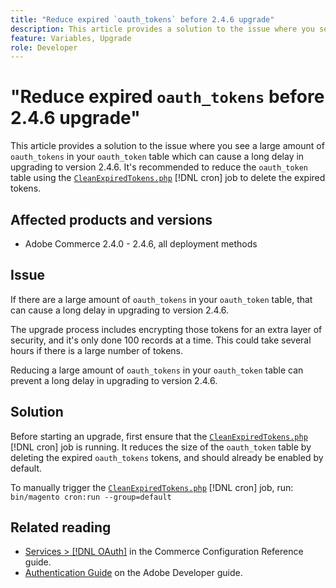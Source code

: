 ```yaml
---
title: "Reduce expired `oauth_tokens` before 2.4.6 upgrade"
description: This article provides a solution to the issue where you see a large amount of `oauth_tokens` in your `oauth_token` table which can cause a long delay in upgrading to version 2.4.6. It's recommended to reduce the `oauth_token` table using CleanExpiredTokens.php.
feature: Variables, Upgrade
role: Developer
---
```


# "Reduce expired `oauth_tokens` before 2.4.6 upgrade"

This article provides a solution to the issue where you see a large amount of `oauth_tokens` in your `oauth_token` table which can cause a long delay in upgrading to version 2.4.6. It's recommended to reduce the `oauth_token` table using the [`CleanExpiredTokens.php`](https://github.com/magento/magento2/blob/2.4.5-p2/app/code/Magento/Integration/Cron/CleanExpiredTokens.php) [!DNL cron] job to delete the expired tokens.

## Affected products and versions

* Adobe Commerce 2.4.0 - 2.4.6, all deployment methods

## Issue

If there are a large amount of `oauth_tokens` in your `oauth_token` table, that can cause a long delay in upgrading to version 2.4.6.

The upgrade process includes encrypting those tokens for an extra layer of security, and it's only done 100 records at a time. This could take several hours if there is a large number of tokens.

Reducing a large amount of `oauth_tokens` in your `oauth_token` table can prevent a long delay in upgrading to version 2.4.6.

## Solution

Before starting an upgrade, first ensure that the [`CleanExpiredTokens.php`](https://github.com/magento/magento2/blob/2.4.5-p2/app/code/Magento/Integration/Cron/CleanExpiredTokens.php) [!DNL cron] job is running. It reduces the size of the `oauth_token` table by deleting the expired `oauth_tokens` tokens, and should already be enabled by default. 

To manually trigger the [`CleanExpiredTokens.php`](https://github.com/magento/magento2/blob/2.4.5-p2/app/code/Magento/Integration/Cron/CleanExpiredTokens.php) [!DNL cron] job, run:
```bin/magento cron:run --group=default```

## Related reading

* [Services > [!DNL OAuth]](https://experienceleague.adobe.com/docs/commerce-admin/config/services/oauth.html) in the Commerce Configuration Reference guide. 
* [Authentication Guide](https://developer.adobe.com/developer-console/docs/guides/authentication/) on the Adobe Developer guide.
